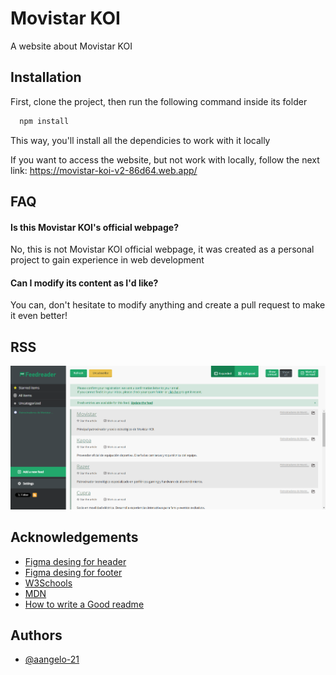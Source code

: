 
# Movistar KOI

A website about Movistar KOI


## Installation

First, clone the project, then run the following command inside its folder

```bash
  npm install
```
This way, you'll install all the dependicies to work with it locally

If you want to access the website, but not work with locally, follow the next link: https://movistar-koi-v2-86d64.web.app/
## FAQ

#### Is this Movistar KOI's official webpage?

No, this is not Movistar KOI official webpage, it was created as a personal project to gain experience in web development

#### Can I modify its content as I'd like?

You can, don't hesitate to modify anything and create a pull request to make it even better!

## RSS

![RSS](https://github.com/aangelo-21/movistar-koi-v2/blob/developer/captura-rss.png)

## Acknowledgements

 - [Figma desing for header](https://www.figma.com/design/cFcjsk2SpWViyk0MfjM2pw/Responsive-header-component-%7C-Navbar-ui-component-%7C-Navbar-UI-%7C-Header-design-(Community)?node-id=0-1&p=f&t=VdcjY69Qvv764NUt-0)
 - [Figma desing for footer](https://www.figma.com/design/XAcwSesgjsuEwA0Im9Igmd/Free-Footer-Kit%3A-60-Responsive-Footer-Designs-(Community)?node-id=0-1&p=f&t=pnLHuEcGNt4Hxu9I-0)
 - [W3Schools](https://www.w3schools.com/)
 - [MDN](https://developer.mozilla.org/en-US/)
 - [How to write a Good readme](https://bulldogjob.com/news/449-how-to-write-a-good-readme-for-your-github-project)


## Authors

- [@aangelo-21](https://www.github.com/aangelo-21)

